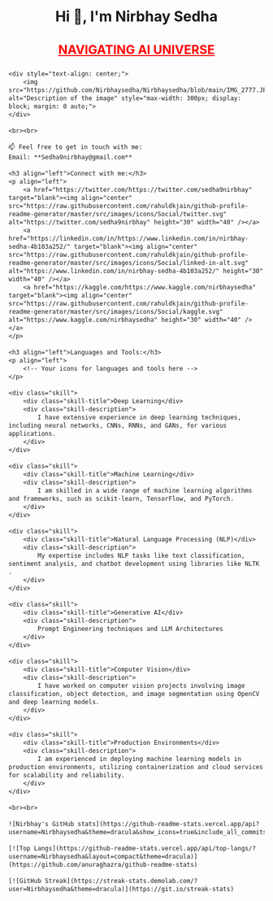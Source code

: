 <!DOCTYPE html>
<html>
<head>
    <style>
        .skill {
            margin: 20px;
            padding: 20px;
            border: 2px solid #3498db;
            border-radius: 10px;
            background: linear-gradient(45deg, #3498db, #e74c3c);
            color: #fff;
            box-shadow: 0 0 10px rgba(0, 0, 0, 0.3);
        }
        .skill-title {
            font-size: 24px;
            font-weight: bold;
            margin-bottom: 10px;
        }
        .skill-description {
            font-size: 18px;
            margin-top: 10px;
        }
    </style>
</head>
<body>
    <h1 align="center">Hi 👋, I'm Nirbhay Sedha</h1>
    <h3 align="center" style="color: red; font-size: 24px; text-transform: uppercase; text-decoration: underline;"><b>Navigating AI UNIVERSE</b></h3>

    <div style="text-align: center;">
        <img src="https://github.com/Nirbhaysedha/Nirbhaysedha/blob/main/IMG_2777.JPG" alt="Description of the image" style="max-width: 300px; display: block; margin: 0 auto;">
    </div>

    <br><br>

    📫 Feel free to get in touch with me:
    Email: **Sedha9nirbhay@gmail.com**

    <h3 align="left">Connect with me:</h3>
    <p align="left">
        <a href="https://twitter.com/https://twitter.com/sedha9nirbhay" target="blank"><img align="center" src="https://raw.githubusercontent.com/rahuldkjain/github-profile-readme-generator/master/src/images/icons/Social/twitter.svg" alt="https://twitter.com/sedha9nirbhay" height="30" width="40" /></a>
        <a href="https://linkedin.com/in/https://www.linkedin.com/in/nirbhay-sedha-4b103a252/" target="blank"><img align="center" src="https://raw.githubusercontent.com/rahuldkjain/github-profile-readme-generator/master/src/images/icons/Social/linked-in-alt.svg" alt="https://www.linkedin.com/in/nirbhay-sedha-4b103a252/" height="30" width="40" /></a>
        <a href="https://kaggle.com/https://www.kaggle.com/nirbhaysedha" target="blank"><img align="center" src="https://raw.githubusercontent.com/rahuldkjain/github-profile-readme-generator/master/src/images/icons/Social/kaggle.svg" alt="https://www.kaggle.com/nirbhaysedha" height="30" width="40" /></a>
    </p>

    <h3 align="left">Languages and Tools:</h3>
    <p align="left">
        <!-- Your icons for languages and tools here -->
    </p>

    <div class="skill">
        <div class="skill-title">Deep Learning</div>
        <div class="skill-description">
            I have extensive experience in deep learning techniques, including neural networks, CNNs, RNNs, and GANs, for various applications.
        </div>
    </div>

    <div class="skill">
        <div class="skill-title">Machine Learning</div>
        <div class="skill-description">
            I am skilled in a wide range of machine learning algorithms and frameworks, such as scikit-learn, TensorFlow, and PyTorch.
        </div>
    </div>

    <div class="skill">
        <div class="skill-title">Natural Language Processing (NLP)</div>
        <div class="skill-description">
            My expertise includes NLP tasks like text classification, sentiment analysis, and chatbot development using libraries like NLTK .
        </div>
    </div>

    <div class="skill">
        <div class="skill-title">Generative AI</div>
        <div class="skill-description">
            Prompt Engineering techniques and LLM Architectures
        </div>
    </div>

    <div class="skill">
        <div class="skill-title">Computer Vision</div>
        <div class="skill-description">
            I have worked on computer vision projects involving image classification, object detection, and image segmentation using OpenCV and deep learning models.
        </div>
    </div>

    <div class="skill">
        <div class="skill-title">Production Environments</div>
        <div class="skill-description">
            I am experienced in deploying machine learning models in production environments, utilizing containerization and cloud services for scalability and reliability.
        </div>
    </div>

    <br><br>

    ![Nirbhay's GitHub stats](https://github-readme-stats.vercel.app/api?username=Nirbhaysedha&theme=dracula&show_icons=true&include_all_commits=true)

    [![Top Langs](https://github-readme-stats.vercel.app/api/top-langs/?username=Nirbhaysedha&layout=compact&theme=dracula)](https://github.com/anuraghazra/github-readme-stats)

    [![GitHub Streak](https://streak-stats.demolab.com/?user=Nirbhaysedha&theme=dracula)](https://git.io/streak-stats)
</body>
</html>
